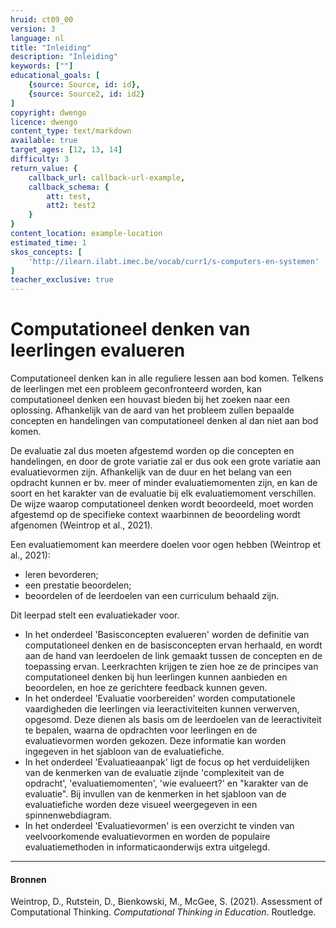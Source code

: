 ```yaml
---
hruid: ct09_00
version: 3
language: nl
title: "Inleiding"
description: "Inleiding"
keywords: [""]
educational_goals: [
    {source: Source, id: id}, 
    {source: Source2, id: id2}
]
copyright: dwengo
licence: dwengo
content_type: text/markdown
available: true
target_ages: [12, 13, 14]
difficulty: 3
return_value: {
    callback_url: callback-url-example,
    callback_schema: {
        att: test,
        att2: test2
    }
}
content_location: example-location
estimated_time: 1
skos_concepts: [
    'http://ilearn.ilabt.imec.be/vocab/curr1/s-computers-en-systemen'
]
teacher_exclusive: true
---
```


# Computationeel denken van leerlingen evalueren

Computationeel denken kan in alle reguliere lessen aan bod komen. Telkens de leerlingen met een probleem geconfronteerd worden, kan computationeel denken een houvast bieden bij het zoeken naar een oplossing. Afhankelijk van de aard van het probleem zullen bepaalde concepten en handelingen van computationeel denken al dan niet aan bod komen.

De evaluatie zal dus moeten afgestemd worden op die concepten en handelingen, en door de grote variatie zal er dus ook een grote variatie aan evaluatievormen zijn. Afhankelijk van de duur en het belang van een opdracht kunnen er bv. meer of minder evaluatiemomenten zijn, en kan de soort en het karakter van de evaluatie bij elk evaluatiemoment verschillen. De wijze waarop computationeel denken wordt beoordeeld, moet worden afgestemd op de specifieke context waarbinnen de beoordeling wordt afgenomen (Weintrop et al., 2021). 

Een evaluatiemoment kan meerdere doelen voor ogen hebben (Weintrop et al., 2021):<br>
* leren bevorderen;
* een prestatie beoordelen;
* beoordelen of de leerdoelen van een curriculum behaald zijn.

Dit leerpad stelt een evaluatiekader voor.

* In het onderdeel 'Basisconcepten evalueren' worden de definitie van computationeel denken en de basisconcepten ervan herhaald, en wordt aan de hand van leerdoelen de link gemaakt tussen de concepten en de toepassing ervan. Leerkrachten krijgen te zien hoe ze de principes van computationeel denken bij hun leerlingen kunnen aanbieden en beoordelen, en hoe ze gerichtere feedback kunnen geven.
* In het onderdeel 'Evaluatie voorbereiden' worden computationele vaardigheden die leerlingen via leeractiviteiten kunnen verwerven, opgesomd. Deze dienen als basis om de leerdoelen van de leeractiviteit te bepalen, waarna de opdrachten voor leerlingen en de evaluatievormen worden gekozen. Deze informatie kan worden ingegeven in het sjabloon van de evaluatiefiche.
* In het onderdeel 'Evaluatieaanpak' ligt de focus op het verduidelijken van de kenmerken van de evaluatie zijnde 'complexiteit van de opdracht', 'evaluatiemomenten', 'wie evalueert?' en "karakter van de evaluatie". Bij invullen van de kenmerken in het sjabloon van de evaluatiefiche worden deze visueel weergegeven in een spinnenwebdiagram.
* In het onderdeel 'Evaluatievormen' is een overzicht te vinden van veelvoorkomende evaluatievormen en worden de populaire evaluatiemethoden in informaticaonderwijs extra uitgelegd.

-------------------
#### Bronnen
Weintrop, D., Rutstein, D., Bienkowski, M., McGee, S. (2021). Assessment of Computational Thinking. *Computational Thinking in Education*. Routledge. 
